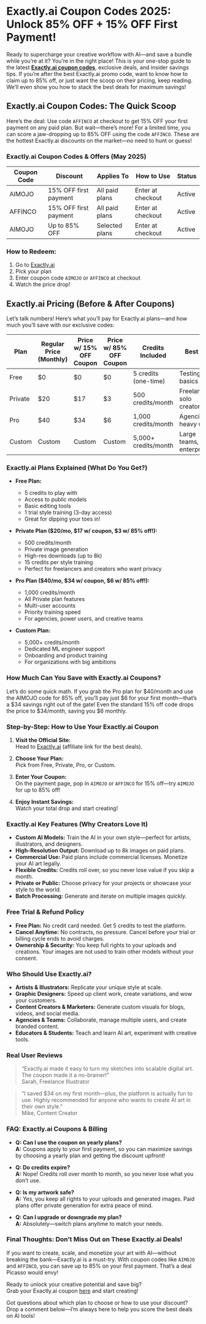 # Exactly.ai Coupon Codes 2025: Unlock 85% OFF + 15% OFF First Payment!

Ready to supercharge your creative workflow with AI—and save a bundle while you’re at it? You’re in the right place! This is your one-stop guide to the latest **[Exactly.ai coupon codes](http://exactly.ai/?via=affinco)**, exclusive deals, and insider savings tips. If you’re after the best Exactly.ai promo code, want to know how to claim up to 85% off, or just want the scoop on their pricing, keep reading. We’ll even show you how to stack the best deals for maximum savings!

## Exactly.ai Coupon Codes: The Quick Scoop

Here’s the deal: Use code `AFFINCO` at checkout to get 15% OFF your first payment on any paid plan. But wait—there’s more! For a limited time, you can score a jaw-dropping up to 85% OFF using the code `AFFINCO`. These are the hottest Exactly.ai discounts on the market—no need to hunt or guess!

### Exactly.ai Coupon Codes & Offers (May 2025)

| Coupon Code | Discount               | Applies To      | How to Use          | Status  |
|-------------|------------------------|-----------------|---------------------|---------|
| AIMOJO      | 15% OFF first payment   | All paid plans  | Enter at checkout   | Active  |
| AFFINCO     | 15% OFF first payment   | All paid plans  | Enter at checkout   | Active  |
| AIMOJO      | Up to 85% OFF           | Selected plans  | Enter at checkout   | Active  |

### How to Redeem:
1. Go to [Exactly.ai](http://exactly.ai/?via=affinco)
2. Pick your plan
3. Enter coupon code `AIMOJO` or `AFFINCO` at checkout
4. Watch the price drop!

## Exactly.ai Pricing (Before & After Coupons)

Let’s talk numbers! Here’s what you’ll pay for Exactly.ai plans—and how much you’ll save with our exclusive codes:

| Plan     | Regular Price (Monthly) | Price w/ 15% OFF Coupon | Price w/ 85% OFF Coupon | Credits Included | Best For                         |
|----------|-------------------------|-------------------------|-------------------------|------------------|----------------------------------|
| Free     | $0                      | $0                      | $0                      | 5 credits (one-time) | Testing the basics             |
| Private  | $20                     | $17                     | $3                      | 500 credits/month  | Freelancers, solo creators      |
| Pro      | $40                     | $34                     | $6                      | 1,000 credits/month| Agencies, heavy users          |
| Custom   | Custom                  | Custom                  | Custom                  | 5,000+ credits/month | Large teams, enterprise       |

### Exactly.ai Plans Explained (What Do You Get?)

- **Free Plan:**  
  - 5 credits to play with  
  - Access to public models  
  - Basic editing tools  
  - 1 trial style training (3-day access)  
  - Great for dipping your toes in!

- **Private Plan ($20/mo, $17 w/ coupon, $3 w/ 85% off!):**  
  - 500 credits/month  
  - Private image generation  
  - High-res downloads (up to 8k)  
  - 15 credits per style training  
  - Perfect for freelancers and creators who want privacy

- **Pro Plan ($40/mo, $34 w/ coupon, $6 w/ 85% off!):**  
  - 1,000 credits/month  
  - All Private plan features  
  - Multi-user accounts  
  - Priority training speed  
  - For agencies, power users, and creative teams

- **Custom Plan:**  
  - 5,000+ credits/month  
  - Dedicated ML engineer support  
  - Onboarding and product training  
  - For organizations with big ambitions

### How Much Can You Save with Exactly.ai Coupons?

Let’s do some quick math. If you grab the Pro plan for $40/month and use the AIMOJO code for 85% off, you’ll pay just $6 for your first month—that’s a $34 savings right out of the gate! Even the standard 15% off code drops the price to $34/month, saving you $6 monthly.

### Step-by-Step: How to Use Your Exactly.ai Coupon
1. **Visit the Official Site:**  
   Head to [Exactly.ai](http://exactly.ai/?via=affinco) (affiliate link for the best deals).

2. **Choose Your Plan:**  
   Pick from Free, Private, Pro, or Custom.

3. **Enter Your Coupon:**  
   On the payment page, pop in `AIMOJO` or `AFFINCO` for 15% off—try `AIMOJO` for up to 85% off!

4. **Enjoy Instant Savings:**  
   Watch your total drop and start creating!

### Exactly.ai Key Features (Why Creators Love It)

- **Custom AI Models:** Train the AI in your own style—perfect for artists, illustrators, and designers.
- **High-Resolution Output:** Download up to 8k images on paid plans.
- **Commercial Use:** Paid plans include commercial licenses. Monetize your AI art legally.
- **Flexible Credits:** Credits roll over, so you never lose value if you skip a month.
- **Private or Public:** Choose privacy for your projects or showcase your style to the world.
- **Batch Processing:** Generate and iterate on multiple images quickly.

### Free Trial & Refund Policy

- **Free Plan:** No credit card needed. Get 5 credits to test the platform.
- **Cancel Anytime:** No contracts, no pressure. Cancel before your trial or billing cycle ends to avoid charges.
- **Ownership & Security:** You keep full rights to your uploads and creations. Your images are not used to train other models without your consent.

### Who Should Use Exactly.ai?

- **Artists & Illustrators:** Replicate your unique style at scale.
- **Graphic Designers:** Speed up client work, create variations, and wow your customers.
- **Content Creators & Marketers:** Generate custom visuals for blogs, videos, and social media.
- **Agencies & Teams:** Collaborate, manage multiple users, and create branded content.
- **Educators & Students:** Teach and learn AI art, experiment with creative tools.

### Real User Reviews

> “Exactly.ai made it easy to turn my sketches into scalable digital art. The coupon made it a no-brainer!”  
> Sarah, Freelance Illustrator

> “I saved $34 on my first month—plus, the platform is actually fun to use. Highly recommended for anyone who wants to create AI art in their own style.”  
> Mike, Content Creator

### FAQ: Exactly.ai Coupons & Billing

- **Q: Can I use the coupon on yearly plans?**  
  **A:** Coupons apply to your first payment, so you can maximize savings by choosing a yearly plan and getting the discount upfront!

- **Q: Do credits expire?**  
  **A:** Nope! Credits roll over month to month, so you never lose what you don’t use.

- **Q: Is my artwork safe?**  
  **A:** Yes, you keep all rights to your uploads and generated images. Paid plans offer private generation for extra peace of mind.

- **Q: Can I upgrade or downgrade my plan?**  
  **A:** Absolutely—switch plans anytime to match your needs.

### Final Thoughts: Don’t Miss Out on These Exactly.ai Deals!

If you want to create, scale, and monetize your art with AI—without breaking the bank—Exactly.ai is a must-try. With coupon codes like `AIMOJO` and `AFFINCO`, you can save up to 85% on your first payment. That’s a deal Picasso would envy!

Ready to unlock your creative potential and save big?  
Grab your Exactly.ai coupon [here](http://exactly.ai/?via=affinco) and start creating!

Got questions about which plan to choose or how to use your discount? Drop a comment below—I’m always here to help you score the best deals on AI tools!
